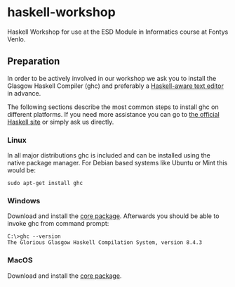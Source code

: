 # haskell-workshop
Haskell Workshop for use at the ESD Module in Informatics course at Fontys Venlo.

## Preparation
In order to be actively involved in our workshop we ask you to install the Glasgow Haskell Compiler (ghc) and preferably a [Haskell-aware text editor](https://wiki.haskell.org/Editors) in advance.

The following sections describe the most common steps to install ghc on different platforms. If you need more assistance you can go to [the official Haskell site](https://www.haskell.org/platform/) or simply ask us directly.

### Linux
In all major distributions ghc is included and can be installed using the native package manager.
For Debian based systems like Ubuntu or Mint this would be:
```
sudo apt-get install ghc
```
### Windows
Download and install the [core package](https://haskell.org/platform/download/8.4.3/HaskellPlatform-8.4.3-core-x86_64-setup.exe). Afterwards you should be able to invoke ghc from command prompt:
```
C:\>ghc --version
The Glorious Glasgow Haskell Compilation System, version 8.4.3

```
### MacOS
Download and install the [core package](https://haskell.org/platform/download/8.6.3/Haskell%20Platform%208.6.3%20Core%2064bit-signed.pkg).
